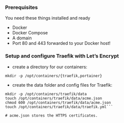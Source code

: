
### Prerequisites
You need these things installed and ready

* Docker
* Docker Compose
* A domain
* Port 80 and 443 forwarded to your Docker host!

### Setup and configure Traefik with Let’s Encrypt
* create a directory for our containers:
```
mkdir -p /opt/containers/{traefik,portainer}
```
* create the data folder and config files for Traefik:
```
mkdir -p /opt/containers/traefik/data
touch /opt/containers/traefik/data/acme.json
chmod 600 /opt/containers/traefik/data/acme.json
touch /opt/containers/traefik/data/traefik.yml```

# acme.json stores the HTTPS certificates.

